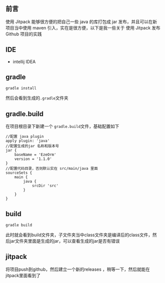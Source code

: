 ## 前言
使用 Jitpack 能够很方便的把自己一些 java 的库打包成 jar 发布，并且可以在新项目当中使用 maven 引入，实在是很方便，以下是我一些关于 使用 Jitpack 发布 Github 项目的实践

## IDE
 - intellij IDEA

## gradle

    gradle install

然后会看到生成的`.gradle`文件夹

## gradle.build

在项目根目录下新建一个 `gradle.build`文件，基础配置如下

    //配置 java plugin
    apply plugin: 'java'
    //配置生成的jar 名称和版本号
    jar {
        baseName = 'EzeOrm'
        version = '1.1.0'
    }
    //配置代码目录，否则默认实在 src/main/java 里面
    sourceSets {
        main {
            java {
                srcDir 'src'
            }
        }
    }
    
## build

    gradle build 

此时就会看到build文件夹，子文件夹当中class文件夹是编译后的class文件，然后jar文件夹里面是生成的jar，可以查看生成的jar是否有错误

## jitpack

将项目push到github，然后建立一个新的releases ，稍等一下，然后就能在jitpack里面看到了
